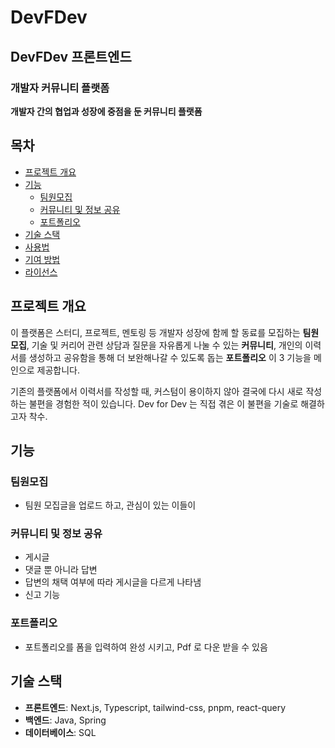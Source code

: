 # DevFDev

## DevFDev 프론트엔드

### 개발자 커뮤니티 플랫폼  
**개발자 간의 협업과 성장에 중점을 둔 커뮤니티 플랫폼**

## 목차

- [프로젝트 개요](#프로젝트-개요)
- [기능](#기능)
  - [팀원모집](#팀원-모집)
  - [커뮤니티 및 정보 공유](#커뮤니티-및-정보-공유)
  - [포트폴리오](#포트폴리오)
- [기술 스택](#기술-스택)
- [사용법](#사용법)
- [기여 방법](#기여-방법)
- [라이선스](#라이선스)

## 프로젝트 개요

이 플랫폼은 스터디, 프로젝트, 멘토링 등 개발자 성장에 함께 할 동료를 모집하는 **팀원 모집**, 기술 및 커리어 관련 상담과 질문을 자유롭게 나눌 수 있는 **커뮤니티**, 개인의 이력서를 생성하고 공유함을 통해 더 보완해나갈 수 있도록 돕는 **포트폴리오**
이 3 기능을 메인으로 제공합니다.

기존의 플랫폼에서 이력서를 작성할 때, 커스텀이 용이하지 않아 결국에 다시 새로 작성하는 불편을 경험한 적이 있습니다. Dev for Dev 는 직접 겪은 이 불편을 기술로 해결하고자 착수.

## 기능

### 팀원모집
- 팀원 모집글을 업로드 하고, 관심이 있는 이들이 

### 커뮤니티 및 정보 공유
- 게시글
- 댓글 뿐 아니라 답변
- 답변의 채택 여부에 따라 게시글을 다르게 나타냄
- 신고 기능

### 포트폴리오
- 포트폴리오를 폼을 입력하여 완성 시키고, Pdf 로 다운 받을 수 있음

## 기술 스택

- **프론트엔드**: Next.js, Typescript, tailwind-css, pnpm, react-query
- **백엔드**: Java, Spring
- **데이터베이스**: SQL
